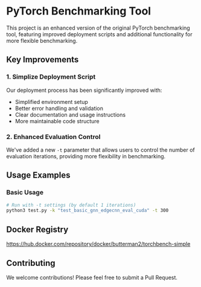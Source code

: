 # PyTorch Benchmarking Tool

This project is an enhanced version of the original PyTorch benchmarking tool, featuring improved deployment scripts and additional functionality for more flexible benchmarking.

## Key Improvements

### 1. Simplize Deployment Script
Our deployment process has been significantly improved with:
- Simplified environment setup
- Better error handling and validation
- Clear documentation and usage instructions
- More maintainable code structure

### 2. Enhanced Evaluation Control
We've added a new `-t` parameter that allows users to control the number of evaluation iterations, providing more flexibility in benchmarking.

## Usage Examples

### Basic Usage
```bash
# Run with -t settings (by default 1 iterations)
python3 test.py -k "test_basic_gnn_edgecnn_eval_cuda" -t 300
```


## Docker Registry

https://hub.docker.com/repository/docker/butterman2/torchbench-simple



## Contributing

We welcome contributions! Please feel free to submit a Pull Request.
